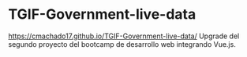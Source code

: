 # TGIF-Government-live-data
https://cmachado17.github.io/TGIF-Government-live-data/
Upgrade del segundo proyecto del bootcamp de desarrollo web integrando Vue.js.
